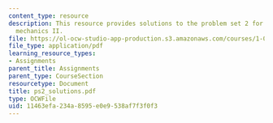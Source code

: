 ```yaml
---
content_type: resource
description: This resource provides solutions to the problem set 2 for engineering
  mechanics II.
file: https://ol-ocw-studio-app-production.s3.amazonaws.com/courses/1-060-engineering-mechanics-ii-spring-2006/11463efa234a8595e0e9538af7f3f0f3_ps2_solutions.pdf
file_type: application/pdf
learning_resource_types:
- Assignments
parent_title: Assignments
parent_type: CourseSection
resourcetype: Document
title: ps2_solutions.pdf
type: OCWFile
uid: 11463efa-234a-8595-e0e9-538af7f3f0f3
---
```

